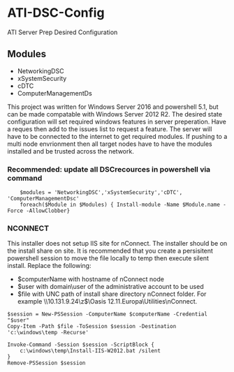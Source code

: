 # ATI-DSC-Config
ATI Server Prep Desired Configuration

## Modules
 * NetworkingDSC
 * xSystemSecurity
 * cDTC
 * ComputerManagementDs
    
This project was written for Windows Server 2016 and powershell 5.1, but can be made compatable with Windows Server 2012 R2. The desired state configuration will set required windows features in server preperation. Have a reques then add to the issues list to request a feature. The server will have to be connected to the internet to get required modules. If pushing to a multi node envrionment then all target nodes have to have the modules installed and be trusted across the network. 

### Recommended: update all DSCrecources in powershell via command 
```  
    $modules = 'NetworkingDSC','xSystemSecurity','cDTC', 'ComputerManagementDsc'
    foreach($Module in $Modules) { Install-module -Name $Module.name -Force -AllowClobber}
```

### NCONNECT
This installer does not setup IIS site for nConnect. The installer should be on the install share on site. It is recommended that you create a persisitent powershell session to move the file locally to temp then execute silent install.  Replace the following:
 * $computerName with hostname of nConnect node
 * $user with domain\user of the administrative account to be used
 * $file with UNC path of install share directory nConnect folder. For example \\10.131.9.24\z$\Oasis 12.11.Europa\Utilities\nConnect. 
  
```
$session = New-PSSession -ComputerName $computerName -Credential "$user"
Copy-Item -Path $file -ToSession $session -Destination 'c:\windows\temp -Recurse'

Invoke-Command -Session $session -ScriptBlock {
    c:\windows\temp\Install-IIS-W2012.bat /silent
}
Remove-PSSession $session
```
